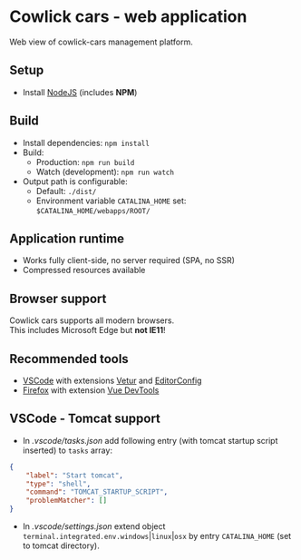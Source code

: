 # Cowlick cars - web application
Web view of cowlick-cars management platform.

## Setup
* Install [NodeJS](https://nodejs.org/en/download/) (includes **NPM**)

## Build
* Install dependencies: `npm install`
* Build:
    * Production: `npm run build`
    * Watch (development): `npm run watch`
* Output path is configurable:
    * Default: `./dist/`
    * Environment variable `CATALINA_HOME` set: `$CATALINA_HOME/webapps/ROOT/`

## Application runtime
* Works fully client-side, no server required (SPA, no SSR)
* Compressed resources available

## Browser support
Cowlick cars supports all modern browsers.  
This includes Microsoft Edge but **not IE11**!

## Recommended tools
* [VSCode](https://code.visualstudio.com/) with extensions [Vetur](https://marketplace.visualstudio.com/items?itemName=octref.vetur) and [EditorConfig](https://marketplace.visualstudio.com/items?itemName=EditorConfig.EditorConfig)
* [Firefox](https://www.mozilla.org/firefox/new/) with extension [Vue DevTools](https://addons.mozilla.org/de/firefox/addon/vue-js-devtools/)

## VSCode - Tomcat support
* In _.vscode/tasks.json_ add following entry (with tomcat startup script inserted) to `tasks` array:
```json
{
    "label": "Start tomcat",
    "type": "shell",
    "command": "TOMCAT_STARTUP_SCRIPT",
    "problemMatcher": []
}
```
* In _.vscode/settings.json_ extend object `terminal.integrated.env.windows`|`linux`|`osx` by entry `CATALINA_HOME` (set to tomcat directory).